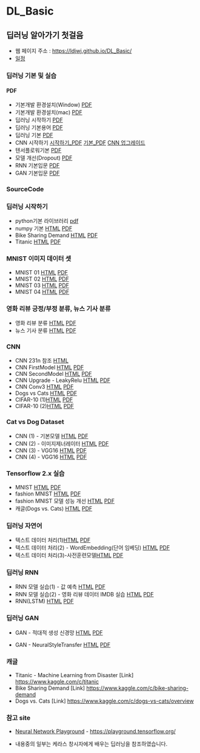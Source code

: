 # DL_Basic
 

##  딥러닝 알아가기 첫걸음
 * 웹 페이지 주소 : https://ldjwj.github.io/DL_Basic/
 * [일정](https://ldjwj.github.io/DL_Basic/plan20201221.png)
 
### 딥러닝 기본 및 실습
#### PDF
 * 기본개발 환경설치(Window) [PDF](https://ldjwj.github.io/DL_Basic/딥러닝기본_DL01A_딥러닝기본환경만들기_tf26.pdf)
 * 기본개발 환경설치(mac) [PDF](https://ldjwj.github.io/DL_Basic/딥러닝기본_DL01A_딥러닝기본환경만들기_tf29_mac.pdf)
 * 딥러닝 시작하기 [PDF](https://ldjwj.github.io/DL_Basic/딥러닝기본_DL01B_딥러닝입문_v10_2111.pdf)
 * 딥러닝 기본용어 [PDF](https://ldjwj.github.io/DL_Basic/딥러닝기본_DL02_딥러닝기본기본용어_v10_2004.pdf) 
 * 딥러닝 기본 [PDF](https://ldjwj.github.io/DL_Basic/딥러닝기본_DL02_딥러닝기본_v11_2111.pdf) 
 * CNN 시작하기  [시작하기_PDF](https://ldjwj.github.io/DL_Basic/딥러닝기본_DL03_CNN01_알고리즘_v02_2205.pdf)
 [기본_PDF](https://ldjwj.github.io/DL_Basic/딥러닝기본_DL03_CNN02_알고리즘_v02_2205.pdf)
 [CNN 업그레이드](https://ldjwj.github.io/DL_Basic/딥러닝기본_DL03_CNN03_모델UP_2012_v01.pdf)
 * 텐서플로워기본  [PDF](https://ldjwj.github.io/DL_Basic/딥러닝기본_DL04_tf2.0소개_2002_v02.pdf)
 * 모델 개선(Dropout) [PDF](https://ldjwj.github.io/DL_Basic/part04_07_dl_tf2x_modelUp/DL03_02_DROPOUT.pdf)
 * RNN 기본입문 [PDF](https://ldjwj.github.io/DL_Basic/딥러닝입문_DL05_기본_RNN_2111_v02.pdf)
 * GAN 기본입문 [PDF](https://ldjwj.github.io/DL_Basic/딥러닝입문_DL04_기본_GAN_202012_v04_.pdf)
 
### SourceCode 
### 딥러닝 시작하기
 * python기본 라이브러리 [pdf](https://ldjwj.github.io/DL_Basic/part04_01_dl_start/DL01_01_Python_Library_v10.pdf)
 * numpy 기본 [HTML](https://ldjwj.github.io/DL_Basic/part04_01_dl_start/ch01_01_KerasStart_numpy_2205.html) [PDF](https://ldjwj.github.io/DL_Basic/part04_01_dl_start/ch01_01_KerasStart_numpy_2205.pdf)
 * Bike Sharing Demand [HTML](https://ldjwj.github.io/DL_Basic/part04_01_dl_start/ch01_02_Neural_Net_Bike_2205.html) [PDF](https://ldjwj.github.io/DL_Basic/part04_01_dl_start/ch01_02_Neural_Net_Bike_2205.pdf)
 * Titanic [HTML](https://ldjwj.github.io/DL_Basic/part04_01_dl_start/ch01_03_Neural_Net_Titanic.html) [PDF](https://ldjwj.github.io/DL_Basic/part04_01_dl_start/ch01_03_Neural_Net_Titanic.pdf)
 
### MNIST 이미지 데이터 셋
 * MNIST 01 [HTML](https://ldjwj.github.io/DL_Basic/part04_02_dl_mnist/ch01_04_02_DL_mnist01_firstmodel_2205.html) [PDF](https://ldjwj.github.io/DL_Basic/part04_02_dl_mnist/ch01_04_02_DL_mnist01_firstmodel_2205.pdf)
 * MNIST 02 [HTML](https://ldjwj.github.io/DL_Basic/part04_02_dl_mnist/ch01_04_02_DL_mnist02_up_2205.html) [PDF](https://ldjwj.github.io/DL_Basic/part04_02_dl_mnist/ch01_04_02_DL_mnist02_up_2205.pdf)
 * MNIST 03 [HTML](https://ldjwj.github.io/DL_Basic/part04_02_dl_mnist/ch01_04_03_DL_mnist03_up_2205.html) [PDF](https://ldjwj.github.io/DL_Basic/part04_02_dl_mnist/ch01_04_03_DL_mnist03_up_2205.pdf)
 * MNIST 04 [HTML](https://ldjwj.github.io/DL_Basic/part04_02_dl_mnist/ch01_04_04_DL_mnist04_EarlyStop.html) [PDF](https://ldjwj.github.io/DL_Basic/part04_02_dl_mnist/ch01_04_04_DL_mnist04_EarlyStop.pdf)
 
### 영화 리뷰 긍정/부정 분류, 뉴스 기사 분류
 * 영화 리뷰 분류 [HTML](https://ldjwj.github.io/DL_Basic/part04_03_dl_pratice/ch03_01_01_movie_classification.html) [PDF](https://ldjwj.github.io/DL_Basic/part04_03_dl_pratice/ch03_01_01_movie_classification.pdf)
 * 뉴스 기사 분류 [HTML](https://ldjwj.github.io/DL_Basic/part04_03_dl_pratice/ch03_05_01_news_classification_2205.html) [PDF](https://ldjwj.github.io/DL_Basic/part04_03_dl_pratice/ch03_05_01_news_classification_2205.pdf)
 
### CNN
 * CNN 231n 참조 [HTML](https://ldjwj.github.io/DL_Basic/part04_04_dl_cnn_02/ch05_04_CNN_D_add_cs231n.html)
 * CNN FirstModel [HTML](https://ldjwj.github.io/DL_Basic/part04_04_dl_cnn_01/ch05_01_Keras_LAB01_CNN_A1_2205.html) [PDF](https://ldjwj.github.io/DL_Basic/part04_04_dl_cnn_01/ch05_01_Keras_LAB01_CNN_A1_2205.pdf)
 * CNN SecondModel [HTML](https://ldjwj.github.io/DL_Basic/part04_04_dl_cnn_01/ch05_02_keras_LAB02_CNN_A2.html) [PDF](https://ldjwj.github.io/DL_Basic/part04_04_dl_cnn_01/ch05_02_keras_LAB02_CNN_A2.pdf)
 * CNN Upgrade - LeakyRelu [HTML](https://ldjwj.github.io/DL_Basic/part04_04_dl_cnn_01/ch05_02_keras_LAB03_CNN_add_B1.html)   [PDF](https://ldjwj.github.io/DL_Basic/part04_04_dl_cnn_01/ch05_02_keras_LAB03_CNN_add_B1.pdf)
 * CNN Conv3 [HTML](https://ldjwj.github.io/DL_Basic/part04_04_dl_cnn_01/ch05_02_keras_LAB04_CNN_add_B2.html)   [PDF](https://ldjwj.github.io/DL_Basic/part04_04_dl_cnn_01/ch05_02_keras_LAB04_CNN_add_B2.pdf)
 * Dogs vs Cats [HTML](https://ldjwj.github.io/DL_Basic/part04_06_dl_tf2x/ch05_11_tf20_CatsAndDog(1).html) [PDF](https://ldjwj.github.io/DL_Basic/part04_06_dl_tf2x/ch05_11_tf20_CatsAndDog(1).pdf)
 * CIFAR-10 (1)[HTML](https://ldjwj.github.io/DL_Basic/part04_06_dl_tf2x/ch05_03_tf2x_LAB07_CNN_cifar10.html) [PDF](https://ldjwj.github.io/DL_Basic/part04_06_dl_tf2x/ch05_03_tf2x_LAB07_CNN_cifar10.pdf)
 * CIFAR-10 (2)[HTML]() [PDF]()


### Cat vs Dog Dataset
 * CNN (1) - 기본모델 [HTML](https://ldjwj.github.io/DL_Basic/part04_05_dl_cnn_catvsdog/ch05_07_CNN_CatvsDogs(1)_wcolab.html) [PDF](https://ldjwj.github.io/DL_Basic/part04_05_dl_cnn_catvsdog/ch05_07_CNN_CatvsDogs(1)_wcolab.pdf)
 * CNN (2) - 이미지제너레이터 [HTML](https://ldjwj.github.io/DL_Basic/part04_05_dl_cnn_catvsdog/ch05_07_CNN_CatvsDogs(2)_wcolab.html) [PDF](https://ldjwj.github.io/DL_Basic/part04_05_dl_cnn_catvsdog/ch05_07_CNN_CatvsDogs(2)_wcolab.pdf)
 * CNN (3) - VGG16 [HTML](https://ldjwj.github.io/DL_Basic/part04_05_dl_cnn_catvsdog/ch05_07_VGG_CatvsDogs(3)_wcolab.html) [PDF](https://ldjwj.github.io/DL_Basic/part04_05_dl_cnn_catvsdog/ch05_07_VGG_CatvsDogs(3)_wcolab.pdf)
 * CNN (4) - VGG16 [HTML](https://ldjwj.github.io/DL_Basic/part04_05_dl_cnn_catvsdog/ch05_07_VGG_CatvsDogs(4)_wcolab.html) [PDF](https://ldjwj.github.io/DL_Basic/part04_05_dl_cnn_catvsdog/ch05_07_VGG_CatvsDogs(4)_wcolab.pdf)

### Tensorflow 2.x 실습
 * MNIST  [HTML](https://ldjwj.github.io/DL_Basic/part04_06_dl_tf2x/ch05_09_tf20_start.html) [PDF](https://ldjwj.github.io/DL_Basic/part04_06_dl_tf2x/ch05_09_tf20_start.pdf)
 * fashion MNIST  [HTML](https://ldjwj.github.io/DL_Basic/part04_06_dl_tf2x/ch05_10_tf20_fashionMNIST_v11.html) [PDF](https://ldjwj.github.io/DL_Basic/part04_06_dl_tf2x/ch05_10_tf20_fashionMNIST_v11.pdf)
 * fashion MNIST 모델 성능 개선 [HTML](https://ldjwj.github.io/DL_Basic/part04_07_dl_modelUp/ch05_10_tf20_fashionMNIST_Up_v11.html) [PDF](https://ldjwj.github.io/DL_Basic/part04_07_dl_modelUp/ch05_10_tf20_fashionMNIST_Up_v11.pdf)
 * 캐글(Dogs vs. Cats)  [HTML](https://ldjwj.github.io/DL_Basic/part04_06_dl_tf2x/ch05_11_tf20_CatsandDog(2)_onkaggle.html) [PDF](https://ldjwj.github.io/DL_Basic/part04_06_dl_tf2x/ch05_11_tf20_CatsandDog(2)_onkaggle.pdf)

### 딥러닝 자연어
 * 텍스트 데이터 처리(1)[HTML](https://ldjwj.github.io/DL_Basic/part04_08_text/ch06_textA_preprocessing_onehot.html) [PDF](https://ldjwj.github.io/DL_Basic/part04_08_text/ch06_textA_preprocessing_onehot.pdf)
 * 텍스트 데이터 처리(2) - WordEmbedding(단어 임베딩) [HTML](https://ldjwj.github.io/DL_Basic/part04_08_text/ch06_textB_wordembedding.html) [PDF](https://ldjwj.github.io/DL_Basic/part04_08_text/ch06_textB_wordembedding.pdf)
 * 텍스트 데이터 처리(3)-사전훈련모델[HTML](https://ldjwj.github.io/DL_Basic/part04_08_text/ch06_textC_pretrained.html) [PDF](https://ldjwj.github.io/DL_Basic/part04_08_text/ch06_textC_pretrained.pdf)
 
### 딥러닝 RNN
 * RNN 모델 실습(1) - 값 예측 [HTML](https://ldjwj.github.io/DL_Basic/part04_09_RNN/ch06_RNN01_simpleRNN.html) [PDF](https://ldjwj.github.io/DL_Basic/part04_09_RNN/ch06_RNN01_simpleRNN.pdf)
 * RNN 모델 실습(2) - 영화 리뷰 데이터 IMDB 실습 [HTML](https://ldjwj.github.io/DL_Basic/part04_09_RNN/ch06_RNN02_IMDB.html) [PDF](https://ldjwj.github.io/DL_Basic/part04_09_RNN/ch06_RNN02_IMDB.pdf)
 * RNN(LSTM) [HTML](https://ldjwj.github.io/DL_Basic/part04_09_RNN/ch06_02_RNN_LSTM.html) [PDF](https://ldjwj.github.io/DL_Basic/part04_09_RNN/ch06_02_RNN_LSTM.pdf)
 
### 딥러닝 GAN
 * GAN - 적대적 생성 신경망
[HTML](https://ldjwj.github.io/DL_Basic/part04_09_gan/ch08_03_keras_gan실습.html) [PDF](https://ldjwj.github.io/DL_Basic/part04_09_GAN/ch08_03_keras_gan실습.pdf)

 * GAN - NeuralStyleTransfer
[HTML](https://ldjwj.github.io/DL_Basic/part04_09_gan/ch08_03_keras_GAN_NeuralStyleTransfer.html) [PDF](https://ldjwj.github.io/DL_Basic/part04_09_GAN/ch08_03_keras_GAN_NeuralStyleTransfer.pdf)

 
### 캐글
 * Titanic - Machine Learning from Disaster [Link] https://www.kaggle.com/c/titanic
 * Bike Sharing Demand [Link] https://www.kaggle.com/c/bike-sharing-demand
 * Dogs vs. Cats [Link] https://www.kaggle.com/c/dogs-vs-cats/overview


### 참고 site
 * [Neural Network Playground](https://playground.tensorflow.org/) - https://playground.tensorflow.org/


* 내용중의 일부는 케라스 창시자에게 배우는 딥러닝을 참조하였습니다.
